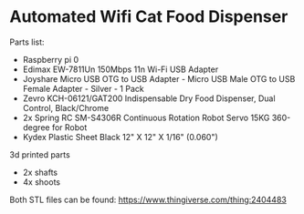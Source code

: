 # Automated Wifi Cat Food Dispenser

Parts list:

- Raspberry pi 0
- Edimax EW-7811Un 150Mbps 11n Wi-Fi USB Adapter
- Joyshare Micro USB OTG to USB Adapter - Micro USB Male OTG to USB Female Adapter - Silver - 1 Pack
- Zevro KCH-06121/GAT200 Indispensable Dry Food Dispenser, Dual Control, Black/Chrome
- 2x Spring RC SM-S4306R Continuous Rotation Robot Servo 15KG 360-degree for Robot
- Kydex Plastic Sheet Black 12" X 12" X 1/16" (0.060")

3d printed parts

- 2x shafts
- 4x shoots

Both STL files can be found: https://www.thingiverse.com/thing:2404483
